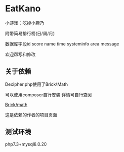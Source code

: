 # EatKano
小游戏：吃掉小鹿乃

附带简易排行榜(日/周/月)

数据库字段id score name time systeminfo area message

欢迎帮写和修改

## 关于依赖
Decipher.php使用了Brick\Math

可以使用composer自行安装 详情可自行查阅

[Brick/math](https://github.com/brick/math)

这是依赖的作者的项目页面

## 测试环境
php7.3+mysql8.0.20
